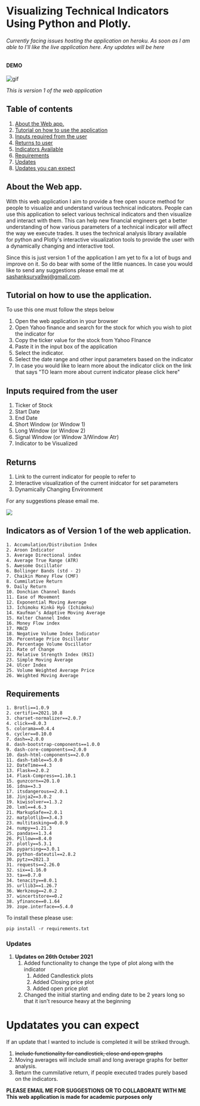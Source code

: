 # Visualizing Technical Indicators Using Python and Plotly.

###### Currently facing issues hosting the application on heroku. As soon as I am able to I'll like the live application here. Any updates will be here
#### DEMO


![gif](assets/TECH-ANALYSIS-DEMO.gif)

*This is version 1 of the web application*
## Table of contents
1. [About the Web app.](#About-the-Web-app.)
2. [Tutorial on how to use the application](#Tutorial-on-how-to-use-the-application)
3. [Inputs required from the user](#Inputs-required-from-the-user)
4. [Returns to user](#Returns)
5. [Indicators Available](#Indicators-as-of-Version-1-of-the-web-application.)
6. [Requirements](#Requirements)
7. [Updates](#Updates)
8. [Updates you can expect](#Updatates-you-can-expect)


## About the Web app. 

With this web application I aim to provide a free open source method for people to visualize and understand various technical indicators. 
People can use this application to select various technical indicators and then visualize and interact with them. This can help new financial engineers get a better understanding of how various parameters of a technical indicator will affect the way we execute trades. It uses the technical analysis library available for python and Plotly's interactive visualization tools to provide the user with a dynamically changing and interactive tool. 

Since this is just version 1 of the application I am yet to fix a lot of bugs and improve on it. So do bear with some of the little nuances. In case you would like to send any suggestions please email me at [sashanksurya9wj@gmail.com](sashanksurya9wj@gmail.com).



## Tutorial on how to use the application.
To use this one must follow the steps below
1. Open the web application in your browser
2. Open Yahoo finance and search for the stock for which you wish to plot the indicator for
3. Copy the ticker value for the stock from Yahoo FInance
4. Paste it in the input box of the application
5. Select the indicator.
6. Select the date range and other input parameters based on the indicator
7. In case you would like to learn more about the indicator click on the link that says "TO learn more about current indicator please click here"

## Inputs required from the user
1. Ticker of Stock
2. Start Date
3. End Date
4. Short Window (or Window 1)
5. Long Window (or Window 2)
6. Signal Window (or Window 3/Window Atr)
7. Indicator to be Visualized

## Returns
1. Link to the current indicator for people to refer to
2. Interactive visualization of the current inidcator for set parameters
3. Dynamically Changing Environment


For any suggestions please email me. 

![](https://www.investopedia.com/thmb/d6VF2gfx_W0UZC77q8RTZKFDsRc=/3711x2087/smart/filters:no_upscale()/dotdash_Final_Technical_Analysis_Strategies_for_Beginners_Sep_2020-01-2fd259fdcac044dd824d1b565e53b4e6.jpg)

## Indicators as of Version 1 of the web application. 
```
1. Accumulation/Distribution Index
2. Aroon Indicator
3. Average Directional index
4. Average True Range (ATR)
5. Awesome Oscillator
6. Bollinger Bands (std - 2)
7. Chaikin Money Flow (CMF)
8. Cummilative Return
9. Daily Return
10. Donchian Channel Bands
11. Ease of Movement
12. Exponential Moving Average
13. Ichimoku Kinkō Hyō (Ichimoku)
14. Kaufman’s Adaptive Moving Average
15. Kelter Channel Index
16. Money Flow index
17. MACD
18. Negative Volume Index Indicator
19. Percentage Price Oscillator
20. Percentage Volume Oscillator
21. Rate of Change
22. Relative Strength Index (RSI)
23. Simple Moving Average
24. Ulcer Index
25. Volume Weighted Average Price
26. Weighted Moving Average
```

## Requirements
```
1. Brotli==1.0.9
2. certifi==2021.10.8
3. charset-normalizer==2.0.7
4. click==8.0.3
5. colorama==0.4.4
6. cycler==0.10.0
7. dash==2.0.0
8. dash-bootstrap-components==1.0.0
9. dash-core-components==2.0.0
10. dash-html-components==2.0.0
11. dash-table==5.0.0
12. DateTime==4.3
13. Flask==2.0.2
14. Flask-Compress==1.10.1
15. gunzcorn==20.1.0
16. idna==3.3
17. itsdangerous==2.0.1
18. Jinja2==3.0.2
19. kiwisolver==1.3.2
20. lxml==4.6.3
21. MarkupSafe==2.0.1
22. matplotlib==3.4.3
23. multitasking==0.0.9
24. numpy==1.21.3
25. pandas==1.3.4
26. Pillow==8.4.0
27. plotly==5.3.1
28. pyparsing==3.0.1
29. python-dateutil==2.8.2
30. pytz==2021.3
31. requests==2.26.0
32. six==1.16.0
33. ta==0.7.0
34. tenacity==8.0.1
35. urllib3==1.26.7
36. Werkzeug==2.0.2
37. wincertstore==0.2
38. yfinance==0.1.64
39. zope.interface==5.4.0
```

To install these please use: 

`pip install -r requirements.txt`


### Updates
1. **Updates on 26th October 2021**
    1. Added functionality to change the type of plot along with the indicator
        1. Added Candlestick plots
        2. Added Closing price plot
        3. Added open price plot
    2. Changed the initial starting and ending date to be 2 years long so that it isn't resource heavy at the beginning


# Updatates you can expect 
If an update that I wanted to include is completed it will be striked through. 
1. ~~Include functionality for candlestick, close and open graphs~~
2. Moving averages will include small and long average graphs for better analysis. 
3. Return the cummilative return, if people executed trades purely based on the indicators.

**PLEASE EMAIL ME FOR SUGGESTIONS OR TO COLLABORATE WITH ME**
**This web application is made for academic purposes only**


